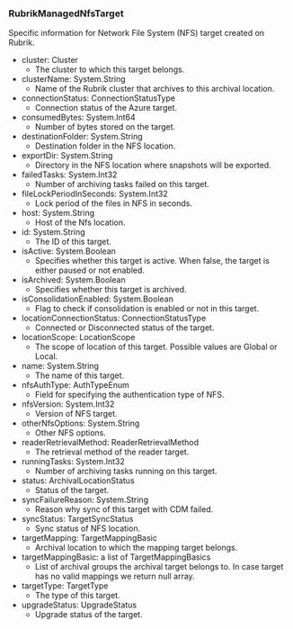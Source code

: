 ### RubrikManagedNfsTarget
Specific information for Network File System (NFS) target created on Rubrik.

- cluster: Cluster
  - The cluster to which this target belongs.
- clusterName: System.String
  - Name of the Rubrik cluster that archives to this archival location.
- connectionStatus: ConnectionStatusType
  - Connection status of the Azure target.
- consumedBytes: System.Int64
  - Number of bytes stored on the target.
- destinationFolder: System.String
  - Destination folder in the NFS location.
- exportDir: System.String
  - Directory in the NFS location where snapshots will be exported.
- failedTasks: System.Int32
  - Number of archiving tasks failed on this target.
- fileLockPeriodInSeconds: System.Int32
  - Lock period of the files in NFS in seconds.
- host: System.String
  - Host of the Nfs location.
- id: System.String
  - The ID of this target.
- isActive: System.Boolean
  - Specifies whether this target is active. When false, the target is either paused or not enabled.
- isArchived: System.Boolean
  - Specifies whether this target is archived.
- isConsolidationEnabled: System.Boolean
  - Flag to check if consolidation is enabled or not in this target.
- locationConnectionStatus: ConnectionStatusType
  - Connected or Disconnected status of the target.
- locationScope: LocationScope
  - The scope of location of this target. Possible values are Global or Local.
- name: System.String
  - The name of this target.
- nfsAuthType: AuthTypeEnum
  - Field for specifying the authentication type of NFS.
- nfsVersion: System.Int32
  - Version of NFS target.
- otherNfsOptions: System.String
  - Other NFS options.
- readerRetrievalMethod: ReaderRetrievalMethod
  - The retrieval method of the reader target.
- runningTasks: System.Int32
  - Number of archiving tasks running on this target.
- status: ArchivalLocationStatus
  - Status of the target.
- syncFailureReason: System.String
  - Reason why sync of this target with CDM failed.
- syncStatus: TargetSyncStatus
  - Sync status of NFS location.
- targetMapping: TargetMappingBasic
  - Archival location to which the mapping target belongs.
- targetMappingBasic: a list of TargetMappingBasics
  - List of archival groups the archival target belongs to. In case target has no valid mappings we return null array.
- targetType: TargetType
  - The type of this target.
- upgradeStatus: UpgradeStatus
  - Upgrade status of the target.

